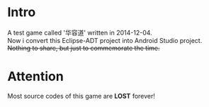 # Intro
A test game called '华容道' written in ‎2014-‎12-0‎4.  
Now i convert this Eclipse-ADT project into Android Studio project.  
~~Nothing to share, but just to commemorate the time.~~

# Attention
Most source codes of this game are **LOST** forever!
